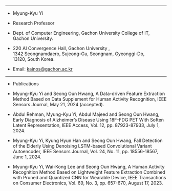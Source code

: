 ---------------------------------------------------------------- 
- Myung-Kyu Yi 
- Research Professor 
- Dept. of Computer Engineering, Gachon University 
College of IT,  Gachon University. 

- 220 AI Convergence Hall, Gachon University ,  
1342 Seongnamdaero, Sujeong-Gu, Seongnam, Gyeonggi-Do,  
13120, South Korea. 

- Email: kainos@gachon.ac.kr  
----------------------------------------------------------------

- Publications

- Myung-Kyu Yi and Seong Oun Hwang, A Data-driven Feature Extraction Method Based on Data Supplement for Human Activity Recognition, IEEE Sensors Journal, May 21, 2024 (accepted).
- Abdul Rehman, Myung-Kyu Yi, Abdul Majeed and Seong Oun Hwang, Early Diagnosis of Alzheimer’s Disease Using 18F-FDG PET With Soften Latent Representation, IEEE Access, Vol. 12, pp. 87923-87933, July 1, 2024.
- Myung-Kyu Yi, Kyung Hyun Han and Seong Oun Hwang, Fall Detection of the Elderly Using Denoising LSTM-based Convolutional Variant Autoencoder, IEEE Sensors Journal, Vol. 24, No. 11, pp. 18556-18567, June 1, 2024.
- Myung-Kyu Yi, Wai-Kong Lee and Seong Oun Hwang, A Human Activity Recognition Method Based on Lightweight Feature Extraction Combined with Pruned and Quantized CNN for Wearable Device, IEEE Transactions on Consumer Electronics, Vol. 69, No. 3, pp. 657-670, August 17, 2023.




<!---
kainos14/kainos14 is a ✨ special ✨ repository because its `README.md` (this file) appears on your GitHub profile.
You can click the Preview link to take a look at your changes.
--->
